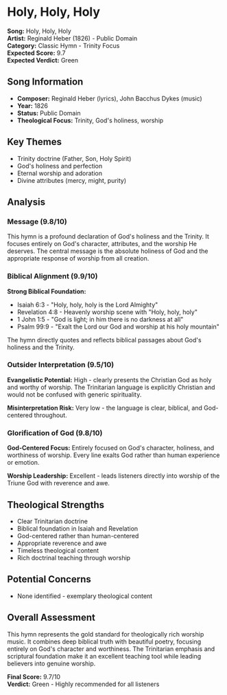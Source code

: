 # Holy, Holy, Holy

**Song:** Holy, Holy, Holy  
**Artist:** Reginald Heber (1826) - Public Domain  
**Category:** Classic Hymn - Trinity Focus  
**Expected Score:** 9.7  
**Expected Verdict:** Green  

## Song Information
- **Composer:** Reginald Heber (lyrics), John Bacchus Dykes (music)
- **Year:** 1826
- **Status:** Public Domain
- **Theological Focus:** Trinity, God's holiness, worship

## Key Themes
- Trinity doctrine (Father, Son, Holy Spirit)
- God's holiness and perfection
- Eternal worship and adoration
- Divine attributes (mercy, might, purity)

## Analysis

### Message (9.8/10)
This hymn is a profound declaration of God's holiness and the Trinity. It focuses entirely on God's character, attributes, and the worship He deserves. The central message is the absolute holiness of God and the appropriate response of worship from all creation.

### Biblical Alignment (9.9/10)
**Strong Biblical Foundation:**
- Isaiah 6:3 - "Holy, holy, holy is the Lord Almighty"
- Revelation 4:8 - Heavenly worship scene with "Holy, holy, holy"
- 1 John 1:5 - "God is light; in him there is no darkness at all"
- Psalm 99:9 - "Exalt the Lord our God and worship at his holy mountain"

The hymn directly quotes and reflects biblical passages about God's holiness and the Trinity.

### Outsider Interpretation (9.5/10)
**Evangelistic Potential:** High - clearly presents the Christian God as holy and worthy of worship. The Trinitarian language is explicitly Christian and would not be confused with generic spirituality.

**Misinterpretation Risk:** Very low - the language is clear, biblical, and God-centered throughout.

### Glorification of God (9.8/10)
**God-Centered Focus:** Entirely focused on God's character, holiness, and worthiness of worship. Every line exalts God rather than human experience or emotion.

**Worship Leadership:** Excellent - leads listeners directly into worship of the Triune God with reverence and awe.

## Theological Strengths
- Clear Trinitarian doctrine
- Biblical foundation in Isaiah and Revelation
- God-centered rather than human-centered
- Appropriate reverence and awe
- Timeless theological content
- Rich doctrinal teaching through worship

## Potential Concerns
- None identified - exemplary theological content

## Overall Assessment
This hymn represents the gold standard for theologically rich worship music. It combines deep biblical truth with beautiful poetry, focusing entirely on God's character and worthiness. The Trinitarian emphasis and scriptural foundation make it an excellent teaching tool while leading believers into genuine worship.

**Final Score:** 9.7/10  
**Verdict:** Green - Highly recommended for all listeners
